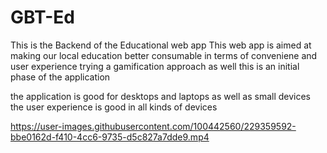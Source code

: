 # GBT-Ed
This is the Backend of the Educational web app
This web app is aimed at making our local education better consumable in terms of conveniene and user experience
trying a gamification approach as well 
this is an initial phase of the application

the application is good for desktops and laptops as well as small devices the user experience is good in all kinds of devices


https://user-images.githubusercontent.com/100442560/229359592-bbe0162d-f410-4cc6-9735-d5c827a7dde9.mp4

